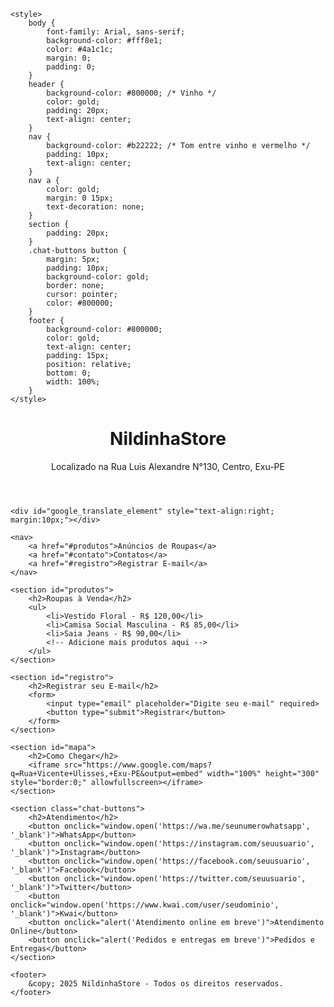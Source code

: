 
<html lang="pt-br">
<head>
    <meta charset="UTF-8">
    <title>NildinhaStore</title>
    <meta name="viewport" content="width=device-width, initial-scale=1.0">
    <!-- Google Translate -->
    <script type="text/javascript">
        function googleTranslateElementInit() {
            new google.translate.TranslateElement({pageLanguage: 'pt', includedLanguages: 'en,es,fr,it,de'}, 'google_translate_element');
        }
    </script>
    <script type="text/javascript" src="//translate.google.com/translate_a/element.js?cb=googleTranslateElementInit"></script>

    <style>
        body {
            font-family: Arial, sans-serif;
            background-color: #fff8e1;
            color: #4a1c1c;
            margin: 0;
            padding: 0;
        }
        header {
            background-color: #800000; /* Vinho */
            color: gold;
            padding: 20px;
            text-align: center;
        }
        nav {
            background-color: #b22222; /* Tom entre vinho e vermelho */
            padding: 10px;
            text-align: center;
        }
        nav a {
            color: gold;
            margin: 0 15px;
            text-decoration: none;
        }
        section {
            padding: 20px;
        }
        .chat-buttons button {
            margin: 5px;
            padding: 10px;
            background-color: gold;
            border: none;
            cursor: pointer;
            color: #800000;
        }
        footer {
            background-color: #800000;
            color: gold;
            text-align: center;
            padding: 15px;
            position: relative;
            bottom: 0;
            width: 100%;
        }
    </style>
</head>
<body>
    <header>
        <h1>NildinhaStore</h1>
        <p>Localizado na Rua Luis Alexandre N°130, Centro, Exu-PE</p>
    </header>

    <div id="google_translate_element" style="text-align:right; margin:10px;"></div>

    <nav>
        <a href="#produtos">Anúncios de Roupas</a>
        <a href="#contato">Contatos</a>
        <a href="#registro">Registrar E-mail</a>
    </nav>

    <section id="produtos">
        <h2>Roupas à Venda</h2>
        <ul>
            <li>Vestido Floral - R$ 120,00</li>
            <li>Camisa Social Masculina - R$ 85,00</li>
            <li>Saia Jeans - R$ 90,00</li>
            <!-- Adicione mais produtos aqui -->
        </ul>
    </section>

    <section id="registro">
        <h2>Registrar seu E-mail</h2>
        <form>
            <input type="email" placeholder="Digite seu e-mail" required>
            <button type="submit">Registrar</button>
        </form>
    </section>

    <section id="mapa">
        <h2>Como Chegar</h2>
        <iframe src="https://www.google.com/maps?q=Rua+Vicente+Ulisses,+Exu-PE&output=embed" width="100%" height="300" style="border:0;" allowfullscreen></iframe>
    </section>

    <section class="chat-buttons">
        <h2>Atendimento</h2>
        <button onclick="window.open('https://wa.me/seunumerowhatsapp', '_blank')">WhatsApp</button>
        <button onclick="window.open('https://instagram.com/seuusuario', '_blank')">Instagram</button>
        <button onclick="window.open('https://facebook.com/seuusuario', '_blank')">Facebook</button>
        <button onclick="window.open('https://twitter.com/seuusuario', '_blank')">Twitter</button>
        <button onclick="window.open('https://www.kwai.com/user/seudominio', '_blank')">Kwai</button>
        <button onclick="alert('Atendimento online em breve')">Atendimento Online</button>
        <button onclick="alert('Pedidos e entregas em breve')">Pedidos e Entregas</button>
    </section>

    <footer>
        &copy; 2025 NildinhaStore - Todos os direitos reservados.
    </footer>
</body>
</html>
